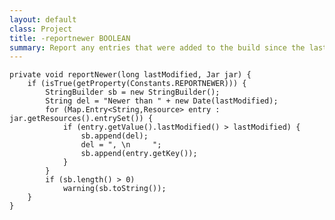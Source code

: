 ```yaml
---
layout: default
class: Project
title: -reportnewer BOOLEAN 
summary: Report any entries that were added to the build since the last JAR was made.
---
```




	private void reportNewer(long lastModified, Jar jar) {
		if (isTrue(getProperty(Constants.REPORTNEWER))) {
			StringBuilder sb = new StringBuilder();
			String del = "Newer than " + new Date(lastModified);
			for (Map.Entry<String,Resource> entry : jar.getResources().entrySet()) {
				if (entry.getValue().lastModified() > lastModified) {
					sb.append(del);
					del = ", \n     ";
					sb.append(entry.getKey());
				}
			}
			if (sb.length() > 0)
				warning(sb.toString());
		}
	}

